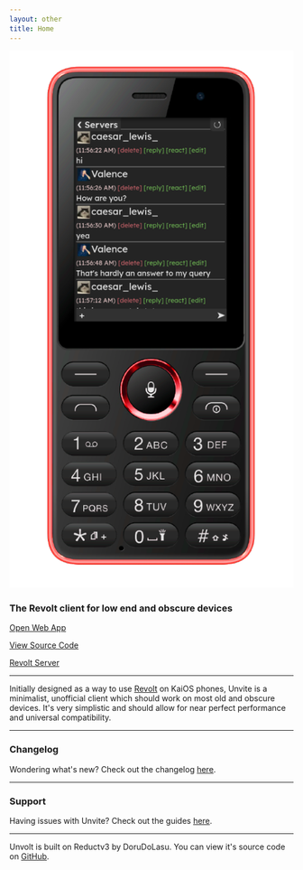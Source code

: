 ```yaml
---
layout: other
title: Home
---
```


<img src="assets/KaiOS-phone.png" id="landingphone" alt="Unvolt on a KaiOS Phone">

### The Revolt client for low end and obscure devices

<a id="button" href="app">Open Web App</a>

<a id="button" href="https://github.com/DeclanChidlow/unvite">View Source Code</a>

<a id="button" href="https://rvlt.gg/c2RgkaxY">Revolt Server</a>

---

Initially designed as a way to use [Revolt](https://revolt.chat) on KaiOS phones, Unvite is a minimalist, unofficial client which should work on most old and obscure devices. It's very simplistic and should allow for near perfect performance and universal compatibility.

---

### Changelog
Wondering what's new? Check out the changelog [here](/changelog).

---

### Support
Having issues with Unvite? Check out the guides [here](/support).

---

Unvolt is built on Reductv3 by DoruDoLasu. You can view it's source code on [GitHub](https://github.com/DoruDoLasu/Reduct).

<br style="clear:both"/>
